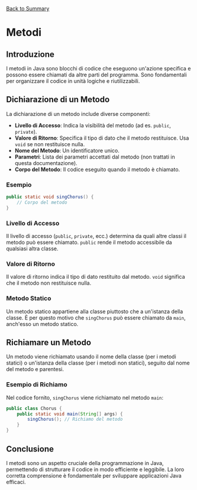 [Back to Summary](../Summary.md)

# Metodi

## Introduzione
I metodi in Java sono blocchi di codice che eseguono un'azione specifica e possono essere chiamati da altre parti del programma. Sono fondamentali per organizzare il codice in unità logiche e riutilizzabili.

## Dichiarazione di un Metodo
La dichiarazione di un metodo include diverse componenti:

- **Livello di Accesso**: Indica la visibilità del metodo (ad es. `public`, `private`).
- **Valore di Ritorno**: Specifica il tipo di dato che il metodo restituisce. Usa `void` se non restituisce nulla.
- **Nome del Metodo**: Un identificatore unico.
- **Parametri**: Lista dei parametri accettati dal metodo (non trattati in questa documentazione).
- **Corpo del Metodo**: Il codice eseguito quando il metodo è chiamato.

### Esempio
```java
public static void singChorus() {
    // Corpo del metodo
}
```

### Livello di Accesso
Il livello di accesso (`public`, `private`, ecc.) determina da quali altre classi il metodo può essere chiamato. `public` rende il metodo accessibile da qualsiasi altra classe.

### Valore di Ritorno
Il valore di ritorno indica il tipo di dato restituito dal metodo. `void` significa che il metodo non restituisce nulla.

### Metodo Statico
Un metodo statico appartiene alla classe piuttosto che a un'istanza della classe. È per questo motivo che `singChorus` può essere chiamato da `main`, anch'esso un metodo statico.

## Richiamare un Metodo
Un metodo viene richiamato usando il nome della classe (per i metodi statici) o un'istanza della classe (per i metodi non statici), seguito dal nome del metodo e parentesi.

### Esempio di Richiamo
Nel codice fornito, `singChorus` viene richiamato nel metodo `main`:

```java
public class Chorus {
    public static void main(String[] args) {
        singChorus(); // Richiamo del metodo
    }
}
```

## Conclusione
I metodi sono un aspetto cruciale della programmazione in Java, permettendo di strutturare il codice in modo efficiente e leggibile. La loro corretta comprensione è fondamentale per sviluppare applicazioni Java efficaci.
